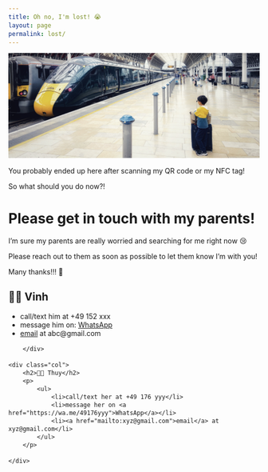 ```yaml
---
title: Oh no, I'm lost! 😭
layout: page
permalink: lost/
---
```


<img src="/images/i-am-lost.jpg">

<p>You probably ended up here after scanning my QR code or my NFC tag!</p>
<p>So what should you do now?!</p>

# Please get in touch with my parents!

<p>I’m sure my parents are really worried and searching for me right now 😢</p>
<p>Please reach out to them as soon as possible to let them know I’m with you!</p>
<p>Many thanks!!! 🙏</p>

<link rel="stylesheet" type="text/css" href="/css/custom.css">

<div class="container">
    <div class="col">
        <h2>👨🏽 Vinh</h2>
        <p>
            <ul>
                <li>call/text him at +49 152 xxx</li>
                <li>message him on: <a href="https://wa.me/49152xxx">WhatsApp</a></li>
                <li><a href="mailto:abc@gmail.com">email</a> at abc@gmail.com</li>
            </ul>
        </p>

        </div>

    <div class="col">
        <h2>👩🏻 Thuy</h2>
        <p>
            <ul>
                <li>call/text her at +49 176 yyy</li>
                <li>message her on <a href="https://wa.me/49176yyy">WhatsApp</a></li>
                <li><a href="mailto:xyz@gmail.com">email</a> at xyz@gmail.com</li>
            </ul>
        </p>

    </div>
</div>

<script src="/js/lost.js"></script>

<script>window.onload = getLocation;</script>
<button id="locbutton" class="btn" style="display:none" onclick="getLocation()">Click here to share your location with my parents</button>

<p id="message2" style="display:none;">Thanks for sharing!</p>

<p id="message" style="display:none;"><em>Your location will be shared with us only once, and only for the purpose of helping my parents find me easily. We will not store or use this information for any other purpose.</em></p>

